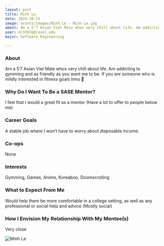 ```yaml
---
layout: post
title: Minh Le 
date: 2024-10-21
image: assets/images/Minh_Le - Minh Le.jpg
about: Am a 5’7 Asian Viet Male whos very chill about life. Am addicting to gymming and as friendly as you want me to be. If you are someone who is mildly interested in fitness goals hmu 🤙 
year: ml3787@drexel.edu
major: Software Engineering 

---
```


### About

Am a 5’7 Asian Viet Male whos very chill about life. Am addicting to gymming and as friendly as you want me to be. If you are someone who is mildly interested in fitness goals hmu 🤙 

### Why Do I Want To Be a SASE Mentor?

I feel that I would a great fit as a mentor (Have a lot to offer to people below me)

### Career Goals

A stable job where I won’t have to worry about disposable income.

### Co-ops

None

### Interests

Gymming, Games, Anime, Koreaboo, Doomscrolling

### What to Expect From Me

Would help them be more comfortable in a college setting, as well as any professional or social help and advice (Mostly social)

### How I Envision My Relationship With My Mentee(s) 

Very close

<div class="text-center my-5">
    <img src="https://sase-drexel.github.io/mentorship-2024/assets/images/Minh_Le - Minh Le.jpg" alt="Minh Le" class="rounded post-img" />
</div>

